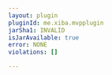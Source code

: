 ```yaml
---
layout: plugin
pluginId: me.xiba.mvpplugin
jarSha1: INVALID
isJarAvailable: true
error: NONE
violations: []

---
```

